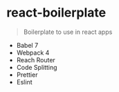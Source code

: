 # react-boilerplate

> Boilerplate to use in react apps

- Babel 7
- Webpack 4
- Reach Router
- Code Splitting
- Prettier
- Eslint
